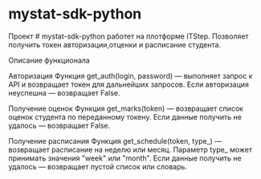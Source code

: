 # mystat-sdk-python
Проект # mystat-sdk-python работет на плотформе ITStep. Позволяет получить токен авторизации,отценки и расписание студента.

Описание функционала

Авторизация
Функция get_auth(login, password) — выполняет запрос к API и возвращает токен для дальнейших запросов.
Если авторизация неуспешна — возвращает False.

Получение оценок
Функция get_marks(token) — возвращает список оценок студента по переданному токену. Если данные получить не удалось — возвращает False.

Получение расписания
Функция get_schedule(token, type_) — возвращает расписание на неделю или месяц. Параметр type_ может принимать значения "week" или "month". Если данные получить не удалось — возвращает пустой список или словарь.

